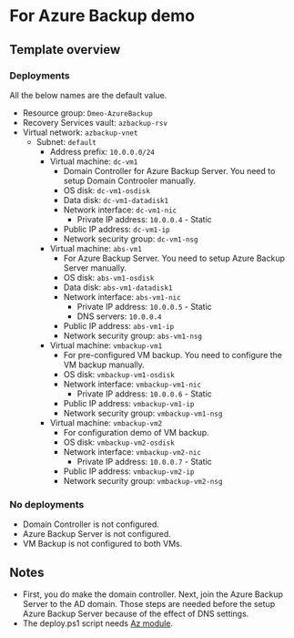 # For Azure Backup demo

## Template overview

### Deployments

All the below names are the default value.

- Resource group: `Dmeo-AzureBackup`
- Recovery Services vault: `azbackup-rsv`
- Virtual network: `azbackup-vnet`
    - Subnet: `default`
        - Address prefix: `10.0.0.0/24`
        - Virtual machine: `dc-vm1`
            - Domain Controller for Azure Backup Server. You need to setup Domain Controoler manually.
            - OS disk: `dc-vm1-osdisk`
            - Data disk: `dc-vm1-datadisk1`
            - Network interface: `dc-vm1-nic`
                - Private IP address: `10.0.0.4` - Static
            - Public IP address: `dc-vm1-ip`
            - Network security group: `dc-vm1-nsg`
        - Virtual machine: `abs-vm1`
            - For Azure Backup Server. You need to setup Azure Backup Server manually.
            - OS disk: `abs-vm1-osdisk`
            - Data disk: `abs-vm1-datadisk1`
            - Network interface: `abs-vm1-nic`
                - Private IP address: `10.0.0.5` - Static
                - DNS servers: `10.0.0.4`
            - Public IP address: `abs-vm1-ip`
            - Network security group: `abs-vm1-nsg`
        - Virtual machine: `vmbackup-vm1`
            - For pre-configured VM backup. You need to configure the VM backup manually.
            - OS disk: `vmbackup-vm1-osdisk`
            - Network interface: `vmbackup-vm1-nic`
                - Private IP address: `10.0.0.6` - Static
            - Public IP address: `vmbackup-vm1-ip`
            - Network security group: `vmbackup-vm1-nsg`
        - Virtual machine: `vmbackup-vm2`
            - For configuration demo of VM backup.
            - OS disk: `vmbackup-vm2-osdisk`
            - Network interface: `vmbackup-vm2-nic`
                - Private IP address: `10.0.0.7` - Static
            - Public IP address: `vmbackup-vm2-ip`
            - Network security group: `vmbackup-vm2-nsg`

### No deployments

- Domain Controller is not configured.
- Azure Backup Server is not configured.
- VM Backup is not configured to both VMs.

## Notes

- First, you do make the domain controller. Next, join the Azure Backup Server to the AD domain. Those steps are needed before the setup Azure Backup Server because of the effect of DNS settings.
- The deploy.ps1 script needs [Az module](https://www.powershellgallery.com/packages/Az/).

